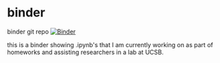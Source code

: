 # binder
binder git repo
[![Binder](https://mybinder.org/badge_logo.svg)](https://mybinder.org/v2/gh/jackholbrook/binder/master)

this is a binder showing .ipynb's that I am currently working on as part of homeworks and assisting researchers in a lab at UCSB. 
